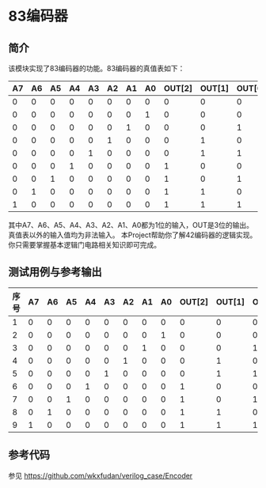 83编码器
======

简介
---
该模块实现了83编码器的功能。83编码器的真值表如下：

| A7  | A6  | A5  | A4  | A3  | A2  | A1  | A0  | OUT[2] | OUT[1] | OUT[0] |
| --- | --- | --- | --- | --- | --- | --- | --- | ------ | ------ | ------ |
| 0   | 0   | 0   | 0   | 0   | 0   | 0   | 0   | 0      | 0      | 0      |
| 0   | 0   | 0   | 0   | 0   | 0   | 0   | 1   | 0      | 0      | 0      |
| 0   | 0   | 0   | 0   | 0   | 0   | 1   | 0   | 0      | 0      | 1      |
| 0   | 0   | 0   | 0   | 0   | 1   | 0   | 0   | 0      | 1      | 0      |
| 0   | 0   | 0   | 0   | 1   | 0   | 0   | 0   | 0      | 1      | 1      |
| 0   | 0   | 0   | 1   | 0   | 0   | 0   | 0   | 1      | 0      | 0      |
| 0   | 0   | 1   | 0   | 0   | 0   | 0   | 0   | 1      | 0      | 1      |
| 0   | 1   | 0   | 0   | 0   | 0   | 0   | 0   | 1      | 1      | 0      |
| 1   | 0   | 0   | 0   | 0   | 0   | 0   | 0   | 1      | 1      | 1      |


其中A7、A6、A5、A4、A3、A2、A1、A0都为1位的输入，OUT是3位的输出。真值表以外的输入值均为非法输入。
本Project帮助你了解42编码器的逻辑实现。
你只需要掌握基本逻辑门电路相关知识即可完成。

测试用例与参考输出
---

| 序号 | A7  | A6  | A5  | A4  | A3  | A2  | A1  | A0  | OUT[2] | OUT[1] | OUT[0] |
| ---- | --- | --- | --- | --- | --- | --- | --- | --- | ------ | ------ | ------ |
| 1    | 0   | 0   | 0   | 0   | 0   | 0   | 0   | 0   | 0      | 0      | 0      |
| 2    | 0   | 0   | 0   | 0   | 0   | 0   | 0   | 1   | 0      | 0      | 0      |
| 3    | 0   | 0   | 0   | 0   | 0   | 0   | 1   | 0   | 0      | 0      | 1      |
| 4    | 0   | 0   | 0   | 0   | 0   | 1   | 0   | 0   | 0      | 1      | 0      |
| 5    | 0   | 0   | 0   | 0   | 1   | 0   | 0   | 0   | 0      | 1      | 1      |
| 6    | 0   | 0   | 0   | 1   | 0   | 0   | 0   | 0   | 1      | 0      | 0      |
| 7    | 0   | 0   | 1   | 0   | 0   | 0   | 0   | 0   | 1      | 0      | 1      |
| 8    | 0   | 1   | 0   | 0   | 0   | 0   | 0   | 0   | 1      | 1      | 0      |
| 9    | 1   | 0   | 0   | 0   | 0   | 0   | 0   | 0   | 1      | 1      | 1      |

参考代码
---
参见 https://github.com/wkxfudan/verilog_case/Encoder